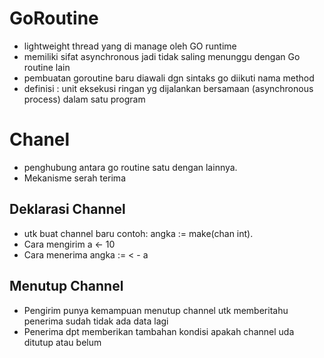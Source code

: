 # GoRoutine
- lightweight thread yang di manage oleh GO runtime
- memiliki sifat asynchronous jadi tidak saling menunggu dengan Go routine lain
- pembuatan goroutine baru diawali dgn sintaks go diikuti nama method
- definisi : unit eksekusi ringan yg dijalankan bersamaan (asynchronous process) dalam satu program

# Chanel
- penghubung antara go routine satu dengan lainnya. 
- Mekanisme serah terima 

## Deklarasi Channel
- utk buat channel baru contoh: angka := make(chan int).
- Cara mengirim a <- 10
- Cara menerima angka := < - a
## Menutup Channel
- Pengirim punya kemampuan menutup channel utk memberitahu penerima sudah tidak ada data lagi
- Penerima dpt memberikan tambahan kondisi apakah channel uda ditutup atau belum